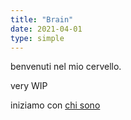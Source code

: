 ```yaml
---
title: "Brain"
date: 2021-04-01
type: simple
---
```

benvenuti nel mio cervello.

very WIP

iniziamo con [chi sono](chi-sono.md)
